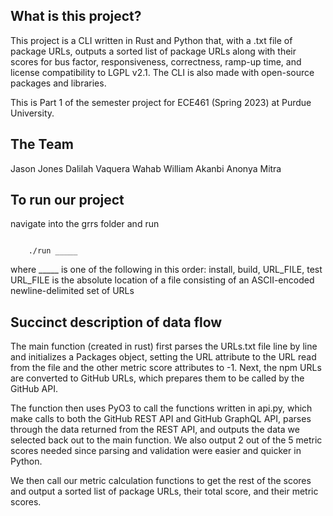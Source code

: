 ## What is this project?
This project is a CLI written in Rust and Python that, with a .txt file of package URLs, 
outputs a sorted list of package URLs along with their scores for bus factor, responsiveness, correctness, ramp-up time, and license compatibility to LGPL v2.1. The CLI is also made with open-source packages and libraries.

This is Part 1 of the semester project for ECE461 (Spring 2023) at Purdue University.

## The Team
Jason Jones
Dalilah Vaquera
Wahab William Akanbi
Anonya Mitra

## To run our project
navigate into the grrs folder and run 
```

    ./run _____

```
where _____ is one of the following in this order: install, build, URL_FILE, test
URL_FILE is the absolute location of a file consisting of an ASCII-encoded newline-delimited set of URLs


## Succinct description of data flow
The main function (created in rust) first parses the URLs.txt file line by line and initializes a Packages object, setting the URL attribute to the URL read from the file and the other metric score attributes to -1. Next, the npm URLs are converted to GitHub URLs, which prepares them to be called by the GitHub API.

The function then uses PyO3 to call the functions written in api.py, which make calls to both the GitHub REST API and GitHub GraphQL API, parses through the data returned from the REST API, and outputs the data we selected back out to the main function. We also output 2 out of the 5 metric scores needed since parsing and validation were easier and quicker in Python.

We then call our metric calculation functions to get the rest of the scores and output a sorted list of package URLs, their total score, and their metric scores.

